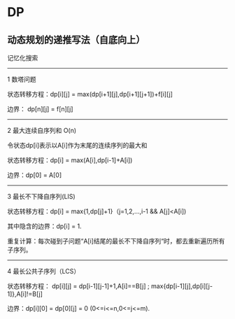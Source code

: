 # DP
## 动态规划的递推写法（自底向上）
记忆化搜索  
***
1 数塔问题   

状态转移方程：dp[i][j] = max(dp[i+1][j],dp[i+1][j+1])+f[i][j]  

边界： dp[n][j] = f[n][j]  
***
2 最大连续自序列和 O(n) 

令状态dp[i]表示以A[i]作为末尾的连续序列的最大和  

状态转移方程：dp[i] = max(A[i],dp[i-1]+A[i])  

边界：dp[0] = A[0]  
***
3 最长不下降自序列(LIS)  

状态转移方程：dp[i] = max{1,dp[j]+1}（j=1,2,...,i-1 && A[j]<A[i])  

其中隐含的边界：dp[i] = 1.   

重复计算：每次碰到子问题“A[i]结尾的最长不下降自序列“时，都去重新遍历所有子序列。  
***
4 最长公共子序列（LCS） 

状态转移方程： dp[i][j] = dp[i-1][j-1]+1,A[i]==B[j] ; max{dp[i-1][j],dp[i][j-1]},A[i]!=B[j]  

边界：dp[i][0] = dp[0][j] = 0 (0<=i<=n,0<=j<=m). 




